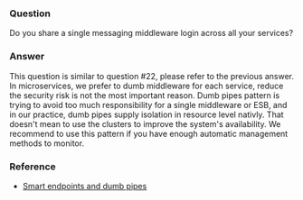 ### Question

Do you share a single messaging middleware login across all your services?

### Answer

This question is similar to question #22, please refer to the previous answer.  In microservices, we prefer to dumb middleware for each service, reduce the security risk is not the most important reason.  Dumb pipes pattern is trying to avoid too much responsibility for a single middleware or ESB, and in our practice, dumb pipes supply isolation in resource level nativly.  That doesn't mean to use the clusters to improve the system's availability.  We recommend to use this pattern if you have enough automatic management methods to monitor.

### Reference

- [Smart endpoints and dumb pipes](https://martinfowler.com/articles/microservices.html#SmartEndpointsAndDumbPipes)
